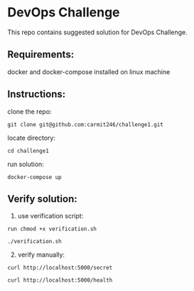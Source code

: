 # DevOps Challenge
This repo contains suggested solution for DevOps Challenge.

## Requirements:
docker and docker-compose installed on linux machine


## Instructions:
clone the repo:

`git clone git@github.com:carmit246/challenge1.git`

locate directory:

`cd challenge1`

run solution:

`docker-compose up`


## Verify solution:
1.  use verification script:

`run chmod +x verification.sh`

`./verification.sh`

2. verify manually:

`curl http://localhost:5000/secret`

`curl http://localhost:5000/health`
